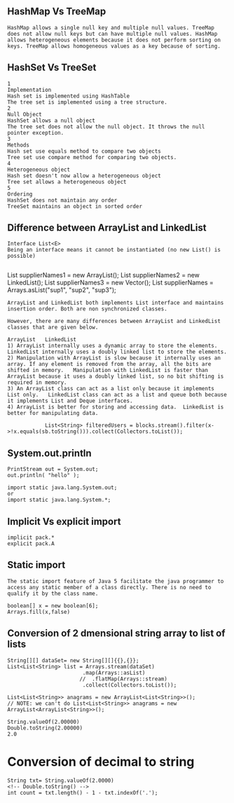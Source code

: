 ## HashMap Vs TreeMap

```
HashMap allows a single null key and multiple null values. TreeMap does not allow null keys but can have multiple null values. HashMap allows heterogeneous elements because it does not perform sorting on keys. TreeMap allows homogeneous values as a key because of sorting.
```

## HashSet Vs TreeSet

```
1
Implementation
Hash set is implemented using HashTable
The tree set is implemented using a tree structure.
2
Null Object
HashSet allows a null object
The tree set does not allow the null object. It throws the null pointer exception.
3
Methods
Hash set use equals method to compare two objects
Tree set use compare method for comparing two objects.
4
Heterogeneous object
Hash set doesn't now allow a heterogeneous object
Tree set allows a heterogeneous object
5
Ordering
HashSet does not maintain any order
TreeSet maintains an object in sorted order
```

## Difference between ArrayList and LinkedList

```
Interface List<E>
Being an interface means it cannot be instantiated (no new List() is possible)


```

List<String> supplierNames1 = new ArrayList<String>();
List<String> supplierNames2 = new LinkedList<String>();
List<String> supplierNames3 = new Vector<String>();
List<String> supplierNames = Arrays.asList("sup1", "sup2", "sup3");

```
ArrayList and LinkedList both implements List interface and maintains insertion order. Both are non synchronized classes.

However, there are many differences between ArrayList and LinkedList classes that are given below.

ArrayList	LinkedList
1) ArrayList internally uses a dynamic array to store the elements.	LinkedList internally uses a doubly linked list to store the elements.
2) Manipulation with ArrayList is slow because it internally uses an array. If any element is removed from the array, all the bits are shifted in memory.	Manipulation with LinkedList is faster than ArrayList because it uses a doubly linked list, so no bit shifting is required in memory.
3) An ArrayList class can act as a list only because it implements List only.	LinkedList class can act as a list and queue both because it implements List and Deque interfaces.
4) ArrayList is better for storing and accessing data.	LinkedList is better for manipulating data.
```

```
			List<String> filteredUsers = blocks.stream().filter(x->!x.equals(sb.toString())).collect(Collectors.toList());
```

## System.out.println

```
PrintStream out = System.out;
out.println( "hello" );
```

```
import static java.lang.System.out;
or
import static java.lang.System.*;
```

## Implicit Vs explicit import

```
implicit pack.*
explicit pack.A
```

## Static import

```
The static import feature of Java 5 facilitate the java programmer to access any static member of a class directly. There is no need to qualify it by the class name.
```

```
boolean[] x = new boolean[6];
Arrays.fill(x,false)
```

## Conversion of 2 dmensional string array to list of lists

```
String[][] dataSet= new String[][]{{},{}};
List<List<String> list = Arrays.stream(dataSet)
                        .map(Arrays::asList)
                       //  .flatMap(Arrays::stream)
                        .collect(Collectors.toList());
```

```
List<List<String>> anagrams = new ArrayList<List<String>>();
// NOTE: we can't do List<List<String>> anagrams = new ArrayList<ArrayList<String>>();
```


```
String.valueOf(2.00000)
Double.toString(2.00000)
2.0
```

# Conversion of decimal to string

```
String txt= String.valueOf(2.0000)
<!-- Double.toString() -->
int count = txt.length() - 1 - txt.indexOf('.');
```